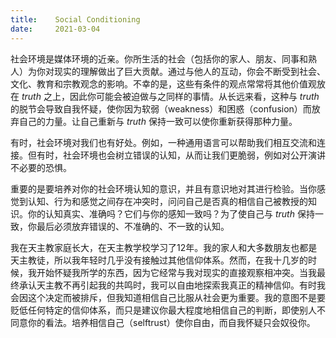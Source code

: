 ```yaml
---
title:    Social Conditioning
date:     2021-03-04
---
```


社会环境是媒体环境的近亲。你所生活的社会（包括你的家人、朋友、同事和熟人）为你对现实的理解做出了巨大贡献。通过与他人的互动，你会不断受到社会、文化、教育和宗教观念的影响。不幸的是，这些有条件的观点常常将其他价值观放在 *truth* 之上，因此你可能会被迫做与之同样的事情。从长远来看，这种与 *truth* 的脱节会导致自我怀疑，使你因为软弱（weakness）和困惑（confusion）而放弃自己的力量。让自己重新与 *truth* 保持一致可以使你重新获得那种力量。

有时，社会环境对我们也有好处。例如，一种通用语言可以帮助我们相互交流和连接。但有时，社会环境也会树立错误的认知，从而让我们更脆弱，例如对公开演讲不必要的恐惧。

重要的是要培养对你的社会环境认知的意识，并且有意识地对其进行检验。当你感觉到认知、行为和感觉之间存在冲突时，问问自己是否真的相信自己被教授的知识。你的认知真实、准确吗？它们与你的感知一致吗？为了使自己与 *truth* 保持一致，你最后必须放弃错误的、不准确的、不一致的认知。

我在天主教家庭长大，在天主教学校学习了12年。我的家人和大多数朋友也都是天主教徒，所以我年轻时几乎没有接触过其他信仰体系。然而，在我十几岁的时候，我开始怀疑我所学的东西，因为它经常与我对现实的直接观察相冲突。当我最终承认天主教不再引起我的共鸣时，我可以自由地探索我真正的精神信仰。有时我会因这个决定而被排斥，但我知道相信自己比服从社会更为重要。我的意图不是要贬低任何特定的信仰体系，而只是建议你最大程度地相信自己的判断，即使别人不同意你的看法。培养相信自己（selftrust）使你自由，而自我怀疑只会奴役你。

